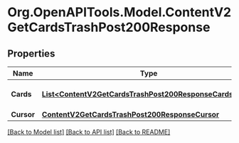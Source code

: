 # Org.OpenAPITools.Model.ContentV2GetCardsTrashPost200Response

## Properties

Name | Type | Description | Notes
------------ | ------------- | ------------- | -------------
**Cards** | [**List&lt;ContentV2GetCardsTrashPost200ResponseCardsInner&gt;**](ContentV2GetCardsTrashPost200ResponseCardsInner.md) | Массив карточек товаров | [optional] 
**Cursor** | [**ContentV2GetCardsTrashPost200ResponseCursor**](ContentV2GetCardsTrashPost200ResponseCursor.md) |  | [optional] 

[[Back to Model list]](../README.md#documentation-for-models) [[Back to API list]](../README.md#documentation-for-api-endpoints) [[Back to README]](../README.md)

